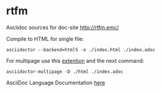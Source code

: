 # rtfm
Asciidoc sources for doc-site http://rtfm.emc/

Compile to HTML for single file:
```
asciidoctor --backend=html5 -o ./index.html ./index.adoc
```



For multipage use this [extention](https://github.com/owenh000/asciidoctor-multipage) and the next command:

```
asciidoctor-multipage -D ./html ./index.adoc
```



AsciiDoc Language Documentation [here](https://docs.asciidoctor.org/asciidoc/latest/)